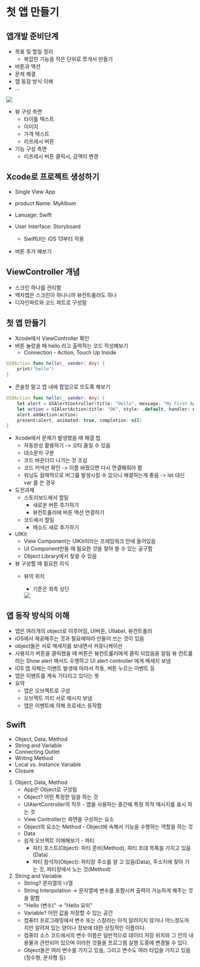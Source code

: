 # 첫 앱 만들기

## 앱개발 준비단계
- 목표 및 할일 정리
    - 복잡한 기능을 작은 단위로 쪼개서 만들기
- 버튼과 액션
- 문제 해결
- 앱 동장 방식 이해
- ...

<image src="액자앱.png" >

- 뷰 구성 측면
    - 타이틀 텍스트
    - 이미지
    - 가격 텍스트
    - 리프레시 버튼
- 기능 구성 측면
    - 리프레시 버튼 클릭시, 금액이 변경

## Xcode로 프로젝트 생성하기
- Single View App
- product Name: MyAlbum
- Lanuage: Swift
- User Interface: Storyboard
    - SwiftUI는 iOS 13부터 적용

- 버튼 추가 해보기

## ViewController 개념
- 스크린 하나를 관리함
- 액자앱은 스크린이 하나니까 뷰컨트롤러도 하나
- 디자인파트와 코드 파트로 구성됨

## 첫 앱 만들기

- Xcode에서 ViewController 확인
- 버튼 눌렀을 때 hello 라고 출력하는 코드 작성해보기 
    - Connection - Action, Touch Up Inside

```Swift
@IBAction func hello(_ sender: Any) {
    print("hello")
}
```

- 콘솔창 말고 앱 내에 팝업으로 뜨도록 해보기 

```Swift
@IBAction func hello(_ sender: Any) {
    let alert = UIAlertController(title: "Hello", message: "My First App!!", preferredStyle: .alert)
    let action = UIAlertAction(title: "OK", style: .default, handler: nil)
    alert.addAction(action)
    present(alert, animated: true, completion: nil)
}
```

- Xcode에서 문제가 발생했을 때 해결 법
    - 자동완성 활용하기 -> 오타 줄일 수 있음
    - 대소문자 구분
    - 코드 바운더리 나가는 것 조심
    - 코드 커넥션 확인 -> 이름 바꿨으면 다시 연결해줘야 함
    - 워닝도 잠재적으로 버그를 발생시킬 수 있으니 해결하는게 좋음 -> let 대신 var 를 쓴 경우
- 도전과제
    - 스토리보드에서 할일
        - 새로운 버튼 추가하기
        - 뷰컨트롤러에 버튼 액션 연결하기
    - 코드에서 할일
        - 메소드 새로 추가하기 
- UIKit
    - View Component는 UIKit이라는 프레임워크 안에 들어있음
    - UI Component만들 때 필요한 것을 찾아 쓸 수 있는 공구함
    - Object Library에서 찾을 수 있음
- 뷰 구성할 때 필요한 지식
    - 뷰의 위치
        - 기준은 좌측 상단

        <image src="뷰의 위치.png" >

## 앱 동작 방식의 이해
- 앱은 여러개의 object로 이루어짐, UI버튼, UIlabel, 뷰컨트롤러
- iOS에서 제공해주는 것과 필요에따라 만들어 쓰는 것이 있음
- object들은 서로 메세지를 보내면서 커뮤니케이션
- 사용자가 버튼을 클릭했을 때 버튼은 뷰컨트롤러에게 클릭 되었음을 알림
뷰 컨트롤러는 Show alert 메서드 수행하고 UI alert controller 에게 메세지 보냄
- iOS 앱 자체는 이벤트 발생에 따라서 작동, 버튼 누르는 이벤트 등
- 앱은 이벤트를 계속 기다리고 있다는 뜻
- 요약
    - 앱은 오브젝트로 구성
    - 오브젝트 끼리 서로 메시지 보냄
    - 앱은 이벤트에 의해 프로세스 동작함

## Swift
- Object, Data, Method
- String and Variable
- Connecting Outlet
- Writing Method
- Local vs. Instance Variable
- Closure

1. Object, Data, Method
    - App은 Object로 구성됨
    - Object? 어떤 특정한 일을 하는 것
    - UIAlertController의 직무 - 앱을 사용하는 중간에 특정 목적 메시지를 표시 하는 것
    - View Controller는 화면을 구성하는 요소
    - Object의 요소는 Method - Object에 속해서 기능을 수행하는 역할을 하는 것
    - Data
    - 쉽게 오브젝트 이해해보기 - 파티
        - 파티 호스트(Object): 파티 준비(Method), 파티 초대 목록을 가지고 있음(Data)
        - 파티 참석자(Object): 파티장 주소를 알 고 있음(Data), 주소지에 찾아 가는 것, 파티장에서 노는 것(Method)
2. String and Variable
    - String? 문자열의 나열
    - String Interpolation -> 문자열에 변수를 포함시켜 출력이 가능하게 해주는 것을 말함
    - "Hello \(변수)" -> "Hello 요미"
    - Variable? 어떤 값을 저장할 수 있는 공간
    - 컴퓨터 프로그래밍에서 변수 또는 스칼라는 아직 알려지지 않거나 어느정도까지만 알려져 있는 양이나 정보에 대한 상징적인 이름이다.
    - 컴퓨터 소스 코드에서의 변수 이름은 일반적으로 데이터 저장 위치와 그 안의 내용물과 관련되어 있으며 이러한 것들을 프로그램 실행 도중에 변경될 수 있다.
    - Object들은 여러 변수를 가지고 있음, 그리고 변수도 여러 타입을 가지고 있음 (정수형, 문자형 등)